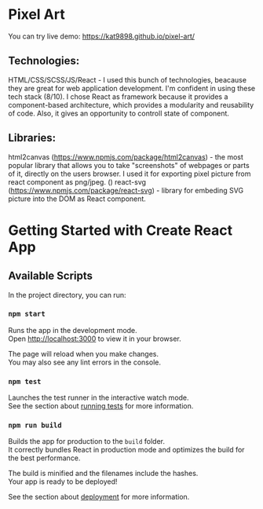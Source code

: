 # Pixel Art
You can try live demo: https://kat9898.github.io/pixel-art/

## Technologies:

HTML/CSS/SCSS/JS/React - I used this bunch of technologies, beacause they are great for web application development. I'm confident in using these tech stack (8/10).
I chose React as framework because it provides a component-based architecture, which provides a modularity and reusability of code. Also, it gives an opportunity to controll state of component.

## Libraries:

html2canvas (https://www.npmjs.com/package/html2canvas) - the most popular library that allows you to take "screenshots" of webpages or parts of it, directly on the users browser. I used it for exporting pixel picture from react component as png/jpeg. ()
react-svg (https://www.npmjs.com/package/react-svg) - library for embeding SVG picture into the DOM as React component.

# Getting Started with Create React App

## Available Scripts

In the project directory, you can run:

### `npm start`

Runs the app in the development mode.\
Open [http://localhost:3000](http://localhost:3000) to view it in your browser.

The page will reload when you make changes.\
You may also see any lint errors in the console.

### `npm test`

Launches the test runner in the interactive watch mode.\
See the section about [running tests](https://facebook.github.io/create-react-app/docs/running-tests) for more information.

### `npm run build`

Builds the app for production to the `build` folder.\
It correctly bundles React in production mode and optimizes the build for the best performance.

The build is minified and the filenames include the hashes.\
Your app is ready to be deployed!

See the section about [deployment](https://facebook.github.io/create-react-app/docs/deployment) for more information.
